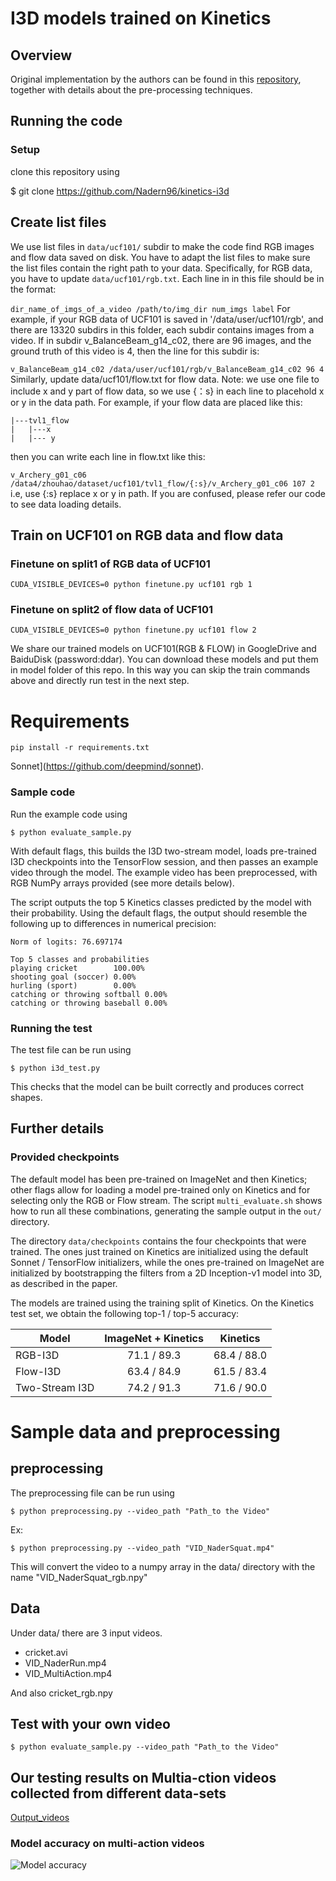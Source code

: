 # I3D models trained on Kinetics

## Overview

Original implementation by the authors can be found in this [repository](https://github.com/deepmind/kinetics-i3d), together with details about the pre-processing techniques.


## Running the code

### Setup
clone this repository using

$ git clone https://github.com/Nadern96/kinetics-i3d

## Create list files
We use list files in ```data/ucf101/``` subdir to make the code find RGB images and flow data saved on disk. You have to adapt the list files to make sure the list files contain the right path to your data. Specifically, for RGB data, you have to update ```data/ucf101/rgb.txt```. Each line in in this file should be in the format:

```dir_name_of_imgs_of_a_video /path/to/img_dir num_imgs label```
For example, if your RGB data of UCF101 is saved in '/data/user/ucf101/rgb', and there are 13320 subdirs in this folder, each subdir contains images from a video. If in subdir v_BalanceBeam_g14_c02, there are 96 images, and the ground truth of this video is 4, then the line for this subdir is:

```v_BalanceBeam_g14_c02 /data/user/ucf101/rgb/v_BalanceBeam_g14_c02 96 4```
Similarly, update data/ucf101/flow.txt for flow data. Note: we use one file to include x and y part of flow data, so we use {：s} in each line to placehold x or y in the data path. For example, if your flow data are placed like this:
```
|---tvl1_flow
|   |---x
|   |--- y
```
then you can write each line in flow.txt like this:

``` v_Archery_g01_c06 /data4/zhouhao/dataset/ucf101/tvl1_flow/{:s}/v_Archery_g01_c06 107 2 ```
i.e, use {:s} replace x or y in path. If you are confused, please refer our code to see data loading details.

## Train on UCF101 on RGB data and flow data
### Finetune on split1 of RGB data of UCF101
```
CUDA_VISIBLE_DEVICES=0 python finetune.py ucf101 rgb 1
```
### Finetune on split2 of flow data of UCF101
```
CUDA_VISIBLE_DEVICES=0 python finetune.py ucf101 flow 2
```
We share our trained models on UCF101(RGB & FLOW) in GoogleDrive and BaiduDisk (password:ddar). You can download these models and put them in model folder of this repo. In this way you can skip the train commands above and directly run test in the next step.

# Requirements

```
pip install -r requirements.txt
```
Sonnet](https://github.com/deepmind/sonnet).


### Sample code

Run the example code using

`$ python evaluate_sample.py`

With default flags, this builds the I3D two-stream model, loads pre-trained I3D
checkpoints into the TensorFlow session, and then passes an example video
through the model. The example video has been preprocessed, with RGB
NumPy arrays provided (see more details below).

The script outputs the top 5 Kinetics classes predicted by the model 
with their probability. Using the default flags, the output should 
resemble the following up to differences in numerical precision:

```
Norm of logits: 76.697174

Top 5 classes and probabilities
playing cricket        100.00%
shooting goal (soccer) 0.00%
hurling (sport)        0.00%
catching or throwing softball 0.00%
catching or throwing baseball 0.00%
```

### Running the test

The test file can be run using

`$ python i3d_test.py`

This checks that the model can be built correctly and produces correct shapes.

## Further details

### Provided checkpoints

The default model has been pre-trained on ImageNet and then Kinetics; other
flags allow for loading a model pre-trained only on Kinetics and for selecting
only the RGB or Flow stream. The script `multi_evaluate.sh` shows how to run all
these combinations, generating the sample output in the `out/` directory.

The directory `data/checkpoints` contains the four checkpoints that were
trained. The ones just trained on Kinetics are initialized using the default
Sonnet / TensorFlow initializers, while the ones pre-trained on ImageNet are
initialized by bootstrapping the filters from a 2D Inception-v1 model into 3D,
as described in the paper.

The models are trained using the training split of Kinetics. On the Kinetics
test set, we obtain the following top-1 / top-5 accuracy:

Model          | ImageNet + Kinetics | Kinetics
-------------- | :-----------------: | -----------
RGB-I3D        | 71.1 / 89.3         | 68.4 / 88.0
Flow-I3D       | 63.4 / 84.9         | 61.5 / 83.4
Two-Stream I3D | 74.2 / 91.3         | 71.6 / 90.0

# Sample data and preprocessing

## preprocessing

The preprocessing file can be run using

`$ python preprocessing.py --video_path "Path_to the Video"  `

Ex: 

 `$ python preprocessing.py --video_path "VID_NaderSquat.mp4" `


This will convert the video to a numpy array in the data/ directory 
with the name "VID_NaderSquat_rgb.npy"

## Data

Under data/ there are 3 input videos.
- cricket.avi
- VID_NaderRun.mp4
- VID_MultiAction.mp4

And also cricket_rgb.npy

## Test with your own video

`$ python evaluate_sample.py --video_path "Path_to the Video" `

## Our testing results on Multia-ction videos collected from different data-sets

[Output_videos](https://github.com/Nadern96/kinetics-i3d/tree/master/output_videos)

### Model accuracy on multi-action videos

![Model accuracy](https://github.com/Nadern96/kinetics-i3d/blob/master/Graph.jpeg)

 
